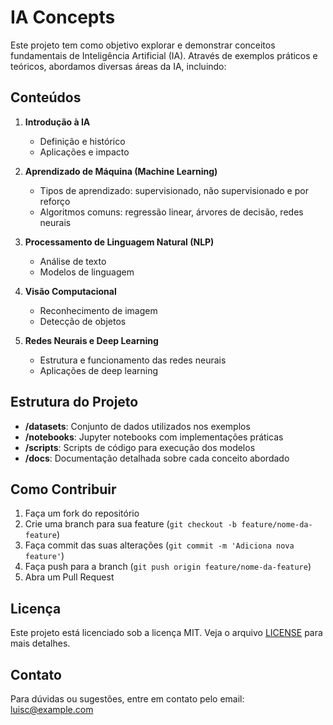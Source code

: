 # IA Concepts

Este projeto tem como objetivo explorar e demonstrar conceitos fundamentais de Inteligência Artificial (IA). Através de exemplos práticos e teóricos, abordamos diversas áreas da IA, incluindo:

## Conteúdos

1. **Introdução à IA**
    - Definição e histórico
    - Aplicações e impacto

2. **Aprendizado de Máquina (Machine Learning)**
    - Tipos de aprendizado: supervisionado, não supervisionado e por reforço
    - Algoritmos comuns: regressão linear, árvores de decisão, redes neurais

3. **Processamento de Linguagem Natural (NLP)**
    - Análise de texto
    - Modelos de linguagem

4. **Visão Computacional**
    - Reconhecimento de imagem
    - Detecção de objetos

5. **Redes Neurais e Deep Learning**
    - Estrutura e funcionamento das redes neurais
    - Aplicações de deep learning

## Estrutura do Projeto

- **/datasets**: Conjunto de dados utilizados nos exemplos
- **/notebooks**: Jupyter notebooks com implementações práticas
- **/scripts**: Scripts de código para execução dos modelos
- **/docs**: Documentação detalhada sobre cada conceito abordado

## Como Contribuir

1. Faça um fork do repositório
2. Crie uma branch para sua feature (`git checkout -b feature/nome-da-feature`)
3. Faça commit das suas alterações (`git commit -m 'Adiciona nova feature'`)
4. Faça push para a branch (`git push origin feature/nome-da-feature`)
5. Abra um Pull Request

## Licença

Este projeto está licenciado sob a licença MIT. Veja o arquivo [LICENSE](LICENSE) para mais detalhes.

## Contato

Para dúvidas ou sugestões, entre em contato pelo email: luisc@example.com
